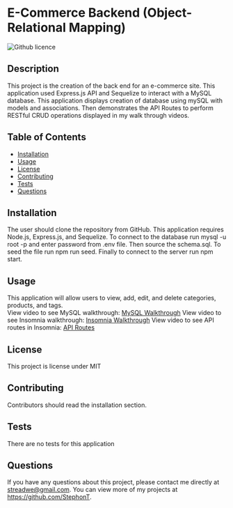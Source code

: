 # E-Commerce Backend (Object-Relational Mapping)
  ![Github licence](http://img.shields.io/badge/license-MIT-blue.svg)

  ## Description
  This project is the creation of the back end for an e-commerce site. This application used Express.js API and Sequelize to interact with a MySQL database. This application displays creation of database using mySQL with models and associations. Then demonstrates the API Routes to perform RESTful CRUD operations displayed in my walk through videos.

  ## Table of Contents
  * [Installation](#installation)
  * [Usage](#usage)
  * [License](#license)
  * [Contributing](#contributing)
  * [Tests](#tests)
  * [Questions](#questions)

  ## Installation
  The user should clone the repository from GitHub. This application requires Node.js, Express.js, and Sequelize. To connect to the database run mysql -u root -p and enter password from .env file. Then source the schema.sql. To seed the file run npm run seed. Finally to connect to the server run npm start.

  ## Usage
  This application will allow users to view, add, edit, and delete categories, products, and tags.
  <br>
  View video to see MySQL walkthrough: <a href= "https://drive.google.com/file/d/1JnO-fV-EgF0MeMiLrIwxSHLOG6wAkfYE/view"> MySQL Walkthrough</a>
  View video to see Insomnia walkthrough: <a href="https://drive.google.com/file/d/1ZZEACXfkLTSrdZM2zLTVPSI58jvR6q2e/view"> Insomnia Walkthrough</a>
  View video to see API routes in Insomnia: <a href= "https://drive.google.com/file/d/1N_wgXcH_B10lE5ZoY590D_aRlrQc4KQw/view"> API Routes</a>
   


  ## License
  This project is license under MIT

  ## Contributing
  Contributors should read the installation section.
  
  ## Tests
  There are no tests for this application

  ## Questions
  If you have any questions about this project, please contact me directly at streadwe@gmail.com. You can view more of my projects at https://github.com/StephonT.